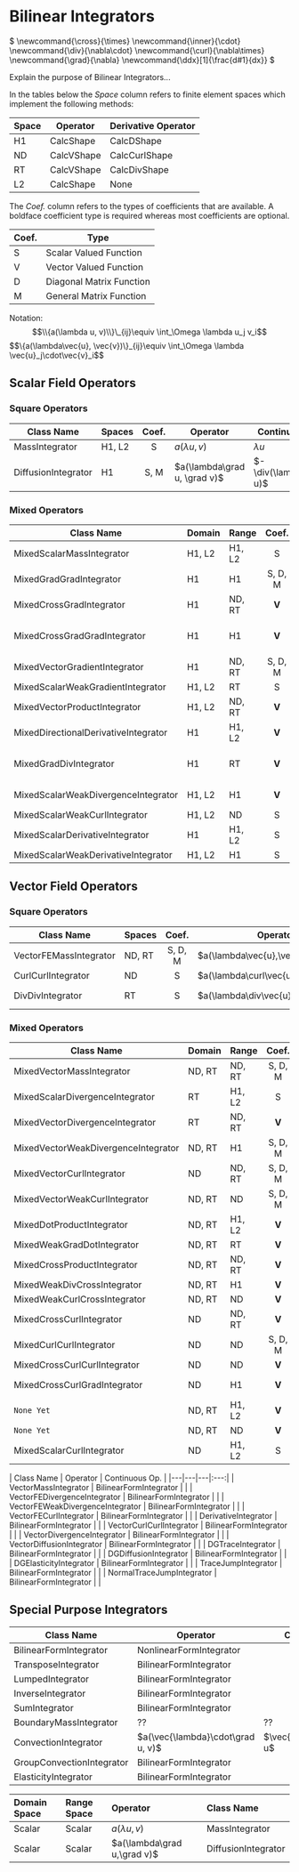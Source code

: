 # Bilinear Integrators

$
\newcommand{\cross}{\times}
\newcommand{\inner}{\cdot}
\newcommand{\div}{\nabla\cdot}
\newcommand{\curl}{\nabla\times}
\newcommand{\grad}{\nabla}
\newcommand{\ddx}[1]{\frac\{d#1}\{dx}}
$

Explain the purpose of Bilinear Integrators...

In the tables below the *Space* column refers to finite element spaces
which implement the following methods:

| Space | Operator   | Derivative Operator |
|-------|------------|---------------------|
| H1    | CalcShape  | CalcDShape          |
| ND    | CalcVShape | CalcCurlShape       |
| RT    | CalcVShape | CalcDivShape        |
| L2    | CalcShape  | None                |

The *Coef.* column refers to the types of coefficients that are
available.  A boldface coefficient type is required whereas most
coefficients are optional.

| Coef. | Type                     |
|-------|--------------------------|
|   S   | Scalar Valued Function   |
|   V   | Vector Valued Function   |
|   D   | Diagonal Matrix Function |
|   M   | General Matrix Function  |

Notation:
$$\\{a(\lambda u, v)\\}\_{ij}\equiv \int_\Omega \lambda u_j v_i$$
$$\\{a(\lambda\vec\{u}, \vec\{v})\\}\_{ij}\equiv \int_\Omega \lambda \vec\{u}_j\cdot\vec\{v}_i$$

## Scalar Field Operators

### Square Operators

| Class Name          | Spaces | Coef.| Operator                     | Continuous Op.          | Dimension  |
|---------------------|--------|:----:|------------------------------|-------------------------|:----------:|
| MassIntegrator      | H1, L2 | S    | $a(\lambda u, v)$            | $\lambda u$             | 1D, 2D, 3D |
| DiffusionIntegrator | H1     | S, M | $a(\lambda\grad u, \grad v)$ | $-\div(\lambda\grad u)$ | 1D, 2D, 3D |

### Mixed Operators

| Class Name                           | Domain | Range  | Coef.   | Operator                                      | Continuous Op.                       | Dimension  |
|--------------------------------------|--------|--------|:-------:|-----------------------------------------------|--------------------------------------|:----------:|
| MixedScalarMassIntegrator            | H1, L2 | H1, L2 |    S    | $a(\lambda u, v)$                             | $\lambda u$                          | 1D, 2D, 3D |
| MixedGradGradIntegrator              | H1     | H1     | S, D, M | $a(\lambda\grad u,\grad v)$                   | $-\div(\lambda\grad u)$              | 2D, 3D     |
| MixedCrossGradIntegrator             | H1     | ND, RT |  **V**  | $a(\vec\{\lambda}\cross\grad u,\vec\{v})$     | $\vec\{\lambda}\cross\grad u$        | 3D         |
| MixedCrossGradGradIntegrator         | H1     | H1     |  **V**  | $a(\vec\{\lambda}\cross\grad u,\grad v)$      | $-\div(\vec\{\lambda}\cross\grad u)$ | 2D, 3D     |
| MixedVectorGradientIntegrator        | H1     | ND, RT | S, D, M | $a(\lambda\grad u,\vec\{v})$                  | $\lambda\grad u$                     | 2D, 3D     |
| MixedScalarWeakGradientIntegrator    | H1, L2 | RT     |    S    | $a(-\lambda u, \div\vec\{v})$                 | $\grad(\lambda u)$                   | 2D, 3D     |
| MixedVectorProductIntegrator         | H1, L2 | ND, RT |  **V**  | $a(\vec\{\lambda}u,\vec\{v})$                 | $\vec\{\lambda}u$                    | 2D, 3D     |
| MixedDirectionalDerivativeIntegrator | H1     | H1, L2 |  **V**  | $a(\vec\{\lambda}\cdot\grad u, v)$            | $\vec\{\lambda}\cdot\grad u$         | 2D, 3D     |
| MixedGradDivIntegrator               | H1     | RT     |  **V**  | $a(\vec\{\lambda}\cdot\grad u, \div\vec\{v})$ | $-\grad(\vec\{\lambda}\cdot\grad u)$ | 2D, 3D     |
| MixedScalarWeakDivergenceIntegrator  | H1, L2 | H1     |  **V**  | $a(-\vec\{\lambda}u,\grad v)$                 | $\div(\vec\{\lambda}u)$              | 2D, 3D     |
| MixedScalarWeakCurlIntegrator        | H1, L2 | ND     |    S    | $a(\lambda u,\curl\vec\{v})$                  | $\curl(\lambda\,u\,\hat\{z})\;$      | 2D         |
| MixedScalarDerivativeIntegrator      | H1     | H1, L2 |    S    | $a(\lambda \ddx\{u}, v)$                      | $\lambda\ddx\{u}\;$                  | 1D         |
| MixedScalarWeakDerivativeIntegrator  | H1, L2 | H1     |    S    | $a(-\lambda u, \ddx\{v})$                     | $\ddx\{}(\lambda u)\;$               | 1D         |

## Vector Field Operators

### Square Operators
| Class Name             | Spaces | Coef.   | Operator                                | Continuous Op.                | Dimension  |
|------------------------|--------|:-------:|-----------------------------------------|-------------------------------|:----------:|
| VectorFEMassIntegrator | ND, RT | S, D, M | $a(\lambda\vec\{u},\vec\{v})$           | $\lambda\vec\{u}$             | 2D, 3D     |
| CurlCurlIntegrator     | ND     |    S    | $a(\lambda\curl\vec\{u},\curl\vec\{v})$ | $\curl(\lambda\curl\vec\{u})$ | 2D, 3D     |
| DivDivIntegrator       | RT     |    S    | $a(\lambda\div\vec\{u},\div\vec\{v})$   | $-\grad(\lambda\div\vec\{u})$ | 2D, 3D     |

### Mixed Operators

| Class Name                           | Domain | Range  | Coef.   | Operator                                             | Continuous Op.                             | Dimension  |
|--------------------------------------|--------|--------|:-------:|------------------------------------------------------|--------------------------------------------|:----------:|
| MixedVectorMassIntegrator            | ND, RT | ND, RT | S, D, M | $a(\lambda\vec\{u},\vec\{v})$                        | $\lambda\vec\{u}$                          | 2D, 3D     |
| MixedScalarDivergenceIntegrator      | RT     | H1, L2 |    S    | $a(\lambda\div\vec\{u}, v)$                          | $\lambda \div\vec\{u}$                     | 2D, 3D     |
| MixedVectorDivergenceIntegrator      | RT     | ND, RT |  **V**  | $a(\vec\{\lambda}\div\vec\{u}, \vec\{v})$            | $\vec\{\lambda}\div\vec\{u}$               | 2D, 3D     |
| MixedVectorWeakDivergenceIntegrator  | ND, RT | H1     | S, D, M | $a(-\lambda\vec\{u},\grad v)$                        | $\div(\lambda\vec\{u})$                    | 2D, 3D     |
| MixedVectorCurlIntegrator            | ND     | ND, RT | S, D, M | $a(\lambda\curl\vec\{u},\vec\{v})$                   | $\lambda\curl\vec\{u}$                     | 3D         |
| MixedVectorWeakCurlIntegrator        | ND, RT | ND     | S, D, M | $a(\lambda\vec\{u},\curl\vec\{v})$                   | $\curl(\lambda\vec\{u})$                   | 3D         |
| MixedDotProductIntegrator            | ND, RT | H1, L2 |  **V**  | $a(\vec\{\lambda}\cdot\vec\{u},v)$                   | $\vec\{\lambda}\cdot\vec\{u}$              | 2D, 3D     |
| MixedWeakGradDotIntegrator           | ND, RT | RT     |  **V**  | $a(-\vec\{\lambda}\cdot\vec\{u},\div\vec\{v})$       | $\grad(\vec\{\lambda}\cdot\vec\{u})$       | 2D, 3D     |
| MixedCrossProductIntegrator          | ND, RT | ND, RT |  **V**  | $a(\vec\{\lambda}\cross\vec\{u},\vec\{v})$           | $\vec\{\lambda}\cross\vec\{u}$             | 3D         |
| MixedWeakDivCrossIntegrator          | ND, RT | H1     |  **V**  | $a(-\vec\{\lambda}\cross\vec\{u},\grad v)$           | $\div(\vec\{\lambda}\cross\vec\{u})$       | 3D         |
| MixedWeakCurlCrossIntegrator         | ND, RT | ND     |  **V**  | $a(\vec\{\lambda}\cross\vec\{u},\curl\vec\{v})$      | $\curl(\vec\{\lambda}\cross\vec\{u})$      | 3D         |
| MixedCrossCurlIntegrator             | ND     | ND, RT |  **V**  | $a(\vec\{\lambda}\cross\curl\vec\{u},\vec\{v})$      | $\vec\{\lambda}\cross\curl\vec\{u}$        | 3D         |
| MixedCurlCurlIntegrator              | ND     | ND     | S, D, M | $a(\lambda\curl\vec\{u},\curl\vec\{v})$              | $\curl(\lambda\curl\vec\{u})$              | 3D         |
| MixedCrossCurlCurlIntegrator         | ND     | ND     |  **V**  | $a(\vec\{\lambda}\cross\curl\vec\{u},\curl\vec\{v})$ | $\curl(\vec\{\lambda}\cross\curl\vec\{u})$ | 3D         |
| MixedCrossCurlGradIntegrator         | ND     | H1     |  **V**  | $a(\vec\{\lambda}\cross\curl\vec\{u},\grad v)$       | $-\div(\vec\{\lambda}\cross\curl\vec\{u})$ | 3D         |
| `None Yet`                           | ND, RT | H1, L2 |  **V**  | $a(\vec\{\lambda}\cross\vec\{u},v)$                  | $\vec\{\lambda}\cross\vec\{u}$             | 2D         |
| `None Yet`                           | ND, RT | ND     |  **V**  | $a(\vec\{\lambda}\cross\vec\{u},\curl\vec\{v})$      | $\curl(\vec\{\lambda}\cross\vec\{u})$      | 2D         |
| MixedScalarCurlIntegrator            | ND     | H1, L2 |    S    | $a(\lambda\curl\vec\{u},v)$                          | $\lambda\curl\vec\{u}\;$                   | 2D         |


| Class Name | Operator | Continuous Op. |
|---|---|---|:---:|
| VectorMassIntegrator                 | BilinearFormIntegrator |  |
| VectorFEDivergenceIntegrator         | BilinearFormIntegrator |  |
| VectorFEWeakDivergenceIntegrator     | BilinearFormIntegrator |  |
| VectorFECurlIntegrator               | BilinearFormIntegrator |  |
| DerivativeIntegrator                 | BilinearFormIntegrator |  |
| VectorCurlCurlIntegrator             | BilinearFormIntegrator |  |
| VectorDivergenceIntegrator           | BilinearFormIntegrator |  |
| VectorDiffusionIntegrator            | BilinearFormIntegrator |  |
| DGTraceIntegrator                    | BilinearFormIntegrator |  |
| DGDiffusionIntegrator                | BilinearFormIntegrator |  |
| DGElasticityIntegrator               | BilinearFormIntegrator |  |
| TraceJumpIntegrator                  | BilinearFormIntegrator |  |
| NormalTraceJumpIntegrator            | BilinearFormIntegrator |  |

## Special Purpose Integrators

| Class Name | Operator | Continuous Op. |
|---|---|---|
| BilinearFormIntegrator | NonlinearFormIntegrator |
| TransposeIntegrator | BilinearFormIntegrator |
| LumpedIntegrator | BilinearFormIntegrator |
| InverseIntegrator | BilinearFormIntegrator |
| SumIntegrator | BilinearFormIntegrator |
| BoundaryMassIntegrator               | ?? | ?? |
| ConvectionIntegrator                 | $a(\vec\{\lambda}\cdot\grad u, v)$ | $\vec\{\lambda}\cdot\grad u$   |
| GroupConvectionIntegrator            | BilinearFormIntegrator |  |
| ElasticityIntegrator | BilinearFormIntegrator |


| Domain Space | Range Space | Operator | Class Name|
|:---|:---|:---|:---|
|Scalar| Scalar | $a(\lambda u,v)$| MassIntegrator |
|Scalar| Scalar | $a(\lambda\grad u,\grad v)$| DiffusionIntegrator |



<script type="text/x-mathjax-config">MathJax.Hub.Config({TeX: {equationNumbers: {autoNumber: "all"}}, tex2jax: {inlineMath: [['$','$']]}});</script>
<script type="text/javascript" src="http://cdn.mathjax.org/mathjax/latest/MathJax.js?config=TeX-AMS_HTML"></script>
